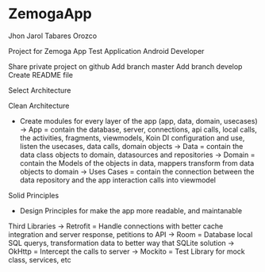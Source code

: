# ZemogaApp
Jhon Jarol Tabares Orozco

Project for Zemoga App Test Application Android Developer

Share private project on github
Add branch master
Add branch develop
Create README file

Select Architecture

Clean Architecture
 * Create modules for every layer of the app (app, data, domain, usecases)
    -> App = contain the database, server, connections, api calls, local calls, the activities, fragments, viewmodels, Koin DI configuration and use, listen the usecases, data calls, domain objects
    -> Data = contain the data class objects to domain, datasources and repositories
    -> Domain = contain the Models of the objects in data, mappers transform from data objects to domain
    -> Uses Cases = contain the connection between the data repository and the app interaction calls into viewmodel

Solid Principles
 * Design Principles for make the app more readable, and maintanable

Third Libraries
 -> Retrofit = Handle connections with better cache integration and server response, petitions to API
 -> Room = Database local SQL querys, transformation data to better way that SQLite solution
 -> OkHttp = Intercept the calls to server
 -> Mockito = Test Library for mock class, services, etc
